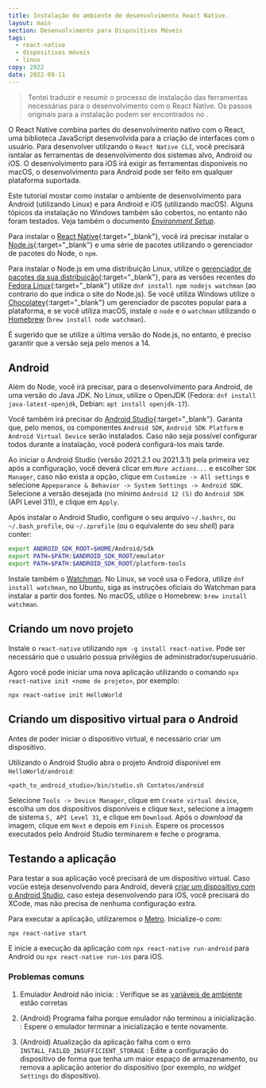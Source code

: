 ```yaml
---
title: Instalação do ambiente de desenvolvimento React Native.
layout: main
section: Desenvolvimento para Dispositivos Móveis
tags:
  - react-native
  - dispositivos móveis
  - linux
copy: 2022
date: 2022-09-11
---
```


> Tentei traduzir e resumir o processo de instalação das ferramentas necessárias para o desenvolvimento com o React Native. Os passos originais para a instalação podem ser encontrados no .

O React Native combina partes do desenvolvimento nativo com o React, uma biblioteca JavaScript desenvolvida para a criação de interfaces com o usuário. Para desenvolver utilizando o `React Native CLI`, você precisará isntalar as ferramentas de desenvolvimento dos sistemas alvo, Android ou iOS. O desenvolvimento para iOS irá exigir as ferramentas disponíveis no macOS, o desenvolvimento para Android pode ser feito em qualquer plataforma suportada.

Este tutorial mostar como instalar o ambiente de desenvolvimento para Android (utilizando Linux) e para Android e iOS (utilizando macOS). Alguns tópicos da instalação no Windows também são cobertos, no entanto não foram testados. Veja também o documento [_Environment Setup_](https://reactnative.dev/docs/environment-setup).

Para instalar o [React Native](https://reactnative.dev/){:target="_blank"}, você irá precisar instalar o [Node.js](https://nodejs.org){:target="_blank"} e uma série de pacotes utilizando o gerenciador de pacotes do Node, o `npm`.

Para instalar o Node.js em uma distribuição Linux, utilize o [gerenciador de pacotes da sua distribuição](https://nodejs.org/en/download/package-manager/){:target="_blank"}, para as versões recentes do [Fedora Linux](https://getfedora.org){:target="_blank"} utilize `dnf install npm nodejs watchman` (ao contrario do que indica o site do Node.js). Se você utiliza Windows utilize o [Chocolatey](https://chocolatey.org/){:target="_blank"} um gerenciador de pacotes popular para a plataforma, e se você utiliza macOS, instale o `node` e o `watchman` utilizando o [Homebrew](https://brew.sh) (`brew install node watchman`).

É sugerido que se utilize a última versão do Node.js, no entanto, é preciso garantir que a versão seja pelo menos a 14.

## Android

Além do Node, você irá precisar, para o desenvolvimento para Android, de uma versão do Java JDK. No Linux, utilize o OpenJDK (Fedora: `dnf install java-latest-openjdk`, Debian: `apt install openjdk-17`).

Você também irá precisar do [Android Studio](https://developer.android.com/studio/index.html){:target="_blank"}. Garanta que, pelo menos, os componentes `Android SDK`, `Android SDK Platform` e `Android Virtual Device` serão instalados. Caso não seja possível configurar todos durante a instalação, você poderá configurá-los mais tarde.

Ao iniciar o Android Studio (versão 2021.2.1 ou 2021.3.1) pela primeira vez após a configuração, você deverá clicar em _`More actions...`_ e escolher `SDK Manager`, caso não exista a opção, clique em `Customize -> All settings` e selecione `Appeparance & Behavior -> System Settings -> Android SDK`. Selecione a versão desejada (no mínimo `Android 12 (S)` do `Android SDK` (API Level 31)), e clique em `Apply`.

Após instalar o Android Studio, configure o seu arquivo `~/.bashrc`, ou `~/.bash_profile`, ou `~/.zprofile` (ou o equivalente do seu _shell_) para conter:

<a name="android-env"/>

```bash
export ANDROID_SDK_ROOT=$HOME/Android/Sdk
export PATH=$PATH:$ANDROID_SDK_ROOT/emulator
export PATH=$PATH:$ANDROID_SDK_ROOT/platform-tools
```

Instale também o [Watchman](https://facebook.github.io/watchman). No Linux, se você usa o Fedora, utilize `dnf install watchman`, no Ubuntu, siga as instruções oficiais do Watchman para instalar a partir dos fontes. No macOS, utilize o Homebrew: `brew install watchman`. 


## Criando um novo projeto

Instale o `react-native` utilizando `npm -g install react-native`. Pode ser necessário que o usuário possua privilégios de administrador/superusuário.

Agoro você pode iniciar uma nova aplicação utilizando o comando `npx react-native init <nome do projeto>`, por exemplo:

```
npx react-native init HelloWorld
```

## Criando um dispositivo virtual para o Android

Antes de poder iniciar o dispositivo virtual, é necessário criar um dispositivo.

Utilizando o Android Studio abra o projeto Android disponível em `HelloWorld/android`:

```
<path_to_android_studio>/bin/studio.sh Contatos/android
```

Selecione `Tools -> Device Manager`, clique em `Create virtual device`, escolha um dos dispositivos disponíveis e clique `Next`, selecione a imagem de sistema `S, API Level 31`, e clique em `Download`. Após o _download_ da imagem, clique em `Next` e depois em `Finish`. Espere os processos executados pelo Android Studio terminarem e feche o programa.

## Testando a aplicação

Para testar a sua aplicação você precisará de um dispositivo virtual. Caso vocüe esteja desenvolvendo para Android, deverá [criar um dispositivo com o Android Studio](#criando-um-dispositivo-virtual-para-o-android), caso esteja desenvolvendo para iOS, você precisará do XCode, mas não precisa de nenhuma configuração extra.

Para executar a aplicação, utilizaremos o [Metro](https://facebook.github.io/metro/docs/concepts). Inicialize-o com:

```
npx react-native start
```

E inicie a execução da aplicação com `npx react-native run-android` para Android ou `npx react-native run-ios` para iOS.

### Problemas comuns

1. Emulador Android não inicia:
    : Verifique se as [variáveis de ambiente](android-env) estão corretas

2. (Android) Programa falha porque emulador não terminou a inicialização.
    : Espere o emulador terminar a inicialização e tente novamente.

3. (Android) Atualização da aplicação falha com o erro `INSTALL_FAILED_INSUFFICIENT_STORAGE`
    : Edite a configuração do dispositivo de forma que tenha um maior espaço de armazenamento, ou remova a aplicação anterior do dispositivo (por exemplo, no _widget_ `Settings` do dispositivo).
